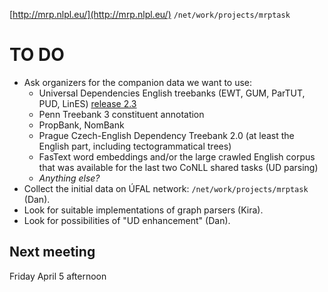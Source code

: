 [http://mrp.nlpl.eu/](http://mrp.nlpl.eu/)
`/net/work/projects/mrptask`

# TO DO

* Ask organizers for the companion data we want to use:
  * Universal Dependencies English treebanks (EWT, GUM, ParTUT, PUD, LinES) [release 2.3](http://hdl.handle.net/11234/1-2895)
  * Penn Treebank 3 constituent annotation
  * PropBank, NomBank
  * Prague Czech-English Dependency Treebank 2.0 (at least the English part, including tectogrammatical trees)
  * FasText word embeddings and/or the large crawled English corpus that was available for the last two CoNLL shared tasks (UD parsing)
  * _Anything else?_
* Collect the initial data on ÚFAL network: `/net/work/projects/mrptask` (Dan).
* Look for suitable implementations of graph parsers (Kira).
* Look for possibilities of "UD enhancement" (Dan).

## Next meeting

Friday April 5 afternoon
